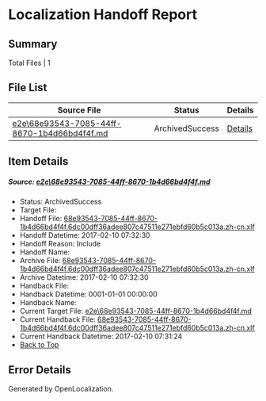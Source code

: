 # <a name='report-top'></a> Localization Handoff Report

## Summary
 Total Files | 1

## File List
 Source File | Status | Details 
 ----------- | ------ | ------- 
 [e2e\68e93543-7085-44ff-8670-1b4d66bd4f4f.md](https://github.com/OpenLocalizationTestOrg/ol-test0/blob/a1ed84023849cddaa7370af91cd320d9dee76431/e2e/68e93543-7085-44ff-8670-1b4d66bd4f4f.md) | ArchivedSuccess | [Details](#24d8c79024d85fe7a3ff9c89e90c3e6c5887f4201)

## Item Details
##### <a name='24d8c79024d85fe7a3ff9c89e90c3e6c5887f4201'></a> Source: [e2e\68e93543-7085-44ff-8670-1b4d66bd4f4f.md](https://github.com/OpenLocalizationTestOrg/ol-test0/blob/a1ed84023849cddaa7370af91cd320d9dee76431/e2e/68e93543-7085-44ff-8670-1b4d66bd4f4f.md)
* Status: ArchivedSuccess
* Target File: 
* Handoff File: [68e93543-7085-44ff-8670-1b4d66bd4f4f.6dc00dff36adee807c47511e271ebfd60b5c013a.zh-cn.xlf](https://github.com/OpenLocalizationTestOrg/ol-test0-handoff/blob/9c25f272b4f28ae4dcc08812311ee5454c719761/ol-handoff/OpenLocalizationTestOrg/ol-test0-zhcn/shujia/ht/68e93543-7085-44ff-8670-1b4d66bd4f4f.6dc00dff36adee807c47511e271ebfd60b5c013a.zh-cn.xlf)
* Handoff Datetime: 2017-02-10 07:32:30
* Handoff Reason: Include
* Handoff Name: 
* Archive File: [68e93543-7085-44ff-8670-1b4d66bd4f4f.6dc00dff36adee807c47511e271ebfd60b5c013a.zh-cn.xlf](https://github.com/OpenLocalizationTestOrg/ol-test0-handoff/blob/26749809f3dac678598eba915bd2fa2ab0faa74d/ol-archive/OpenLocalizationTestOrg/ol-test0-zhcn/shujia/ht/68e93543-7085-44ff-8670-1b4d66bd4f4f.6dc00dff36adee807c47511e271ebfd60b5c013a.zh-cn.xlf)
* Archive Datetime: 2017-02-10 07:32:30
* Handback File: 
* Handback Datetime: 0001-01-01 00:00:00
* Handback Name: 
* Current Target File: [e2e\68e93543-7085-44ff-8670-1b4d66bd4f4f.md](https://github.com/OpenLocalizationTestOrg/ol-test0-zhcn/blob/781c995639ba6444d50ae11369ccc46ed194d1df/e2e/68e93543-7085-44ff-8670-1b4d66bd4f4f.md)
* Current Handback File: [68e93543-7085-44ff-8670-1b4d66bd4f4f.6dc00dff36adee807c47511e271ebfd60b5c013a.zh-cn.xlf](https://github.com/OpenLocalizationTestOrg/ol-test0-handback/blob/121f693678109dbd5782f174efe60fdff1381c4c/ol-handback/OpenLocalizationTestOrg/ol-test0-zhcn/shujia/ht/68e93543-7085-44ff-8670-1b4d66bd4f4f.6dc00dff36adee807c47511e271ebfd60b5c013a.zh-cn.xlf)
* Current Handback Datetime: 2017-02-10 07:31:24
* [Back to Top](#report-top)


## Error Details

Generated by OpenLocalization.
